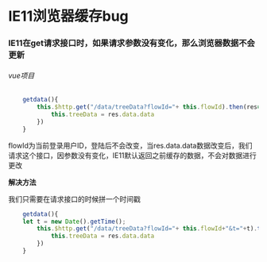 # IE11浏览器缓存bug
### IE11在get请求接口时，如果请求参数没有变化，那么浏览器数据不会更新
###### vue项目
```js
    getdata(){
        this.$http.get("/data/treeData?flowId="+ this.flowId).then(res=>{
            this.treeData = res.data.data
        })
    }
```
flowId为当前登录用户ID，登陆后不会改变，当res.data.data数据改变后，我们请求这个接口，因参数没有变化，IE11默认返回之前缓存的数据，不会对数据进行更改

**解决方法**

我们只需要在请求接口的时候拼一个时间戳
```js
    getdata(){
    let t = new Date().getTime();
        this.$http.get("/data/treeData?flowId="+ this.flowId+"&t="+t).then(res=>{
            this.treeData = res.data.data
        })
    }
```